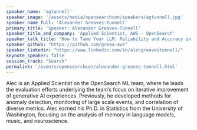 ```yaml
---
speaker_name: 'agtunnell'
speaker_image: '/assets/media/opensearchcon/speakers/agtunnell.jpg'
speaker_name_full: 'Alexander Greaves-Tunnell'
primary_title: 'Speaker: Alexander Greaves-Tunnell'
speaker_title_and_company: 'Applied Scientist, AWS - OpenSearch'
speaker_talk_title: 'How to Tame Your LLM: Reliability and Accuracy in AI-Powered Query Generation for OpenSearch'
speaker_github: "https://github.com/greaa-aws"
speaker_linkedin: "https://www.linkedin.com/in/alecgreavestunnell/"
keynote_speaker: false
session_track: "Search"
permalink: '/events/opensearchcon/alexander-greaves-tunnell.html'
---
```


Alec is an Applied Scientist on the OpenSearch ML team, where he leads the evaluation efforts underlying the team’s focus on iterative improvement of generative AI experiences. Previously, he developed methods for anomaly detection, monitoring of large scale events, and correlation of diverse metrics. Alec earned his Ph.D. in Statistics from the University of Washington, focusing on the analysis of memory in language models, music, and neuroscience.

